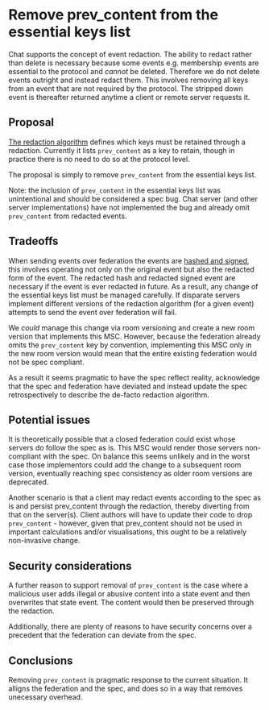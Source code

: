 # Remove prev_content from the essential keys list

Chat supports the concept of event redaction. The ability to redact rather
than delete is necessary because some events e.g. membership events are
essential to the protocol and _cannot_ be deleted. Therefore we do not delete
events outright and instead redact them. This involves removing all keys from
an event that are not required by the protocol. The stripped down event is
thereafter returned anytime a client or remote server requests it.


## Proposal

[The redaction algorithm](https://chat.api-spec.imzqqq.top/client_server/r0.4.0.html#redactions)
defines which keys must be retained through a redaction. Currently it lists
```prev_content``` as a key to retain, though in practice there is no need to
do so at the protocol level.

The proposal is simply to remove ```prev_content``` from the essential keys
list.

Note: the inclusion of ```prev_content``` in the essential keys list was
unintentional and should be considered a spec bug. Chat server (and other server
implementations) have not implemented the bug and already omit
```prev_content``` from redacted events.


## Tradeoffs

When sending events over federation the events are [hashed and
signed](https://chat.api-spec.imzqqq.top/server_server/r0.1.0#adding-hashes-and-signatures-to-outgoing-events),
this involves operating not only on the original event but also the redacted
form of the event. The redacted hash and redacted signed event are necessary if
the event is ever redacted in future. As a result, any change of the essential
keys list must be managed carefully. If disparate servers implement different
versions of the redaction algorithm (for a given event) attempts to send the
event over federation will fail.

We _could_ manage this change via room versioning and create a new room
version that implements this MSC. However, because the federation already
omits the ```prev_content``` key by convention, implementing this MSC only in
the new room version would mean that the entire existing federation would not
be spec compliant.

As a result it seems pragmatic to have the spec reflect reality, acknowledge
that the spec and federation have deviated and instead update the spec
retrospectively to describe the de-facto redaction algorithm.

## Potential issues

It is theoretically possible that a closed federation could exist whose servers
do follow the spec as is. This MSC would render those servers non-compliant with
the spec. On balance this seems unlikely and in the worst case those
implementors could add the change to a subsequent room version, eventually
reaching spec consistency as older room versions are deprecated.

Another scenario is that a client may redact events according to the spec as is
and persist prev_content through the redaction, thereby diverting from that on
the server(s). Client authors will have to update their code to drop
```prev_content``` - however, given that prev_content should not be used in
important calculations and/or visualisations, this ought to be a relatively
non-invasive change.


## Security considerations

A further reason to support removal of ```prev_content``` is the case where a
malicious user adds illegal or abusive content into a state event and then
overwrites that state event. The content would then be preserved through the
redaction.

Additionally, there are plenty of reasons to have security concerns over a
precedent that the federation can deviate from the spec.

## Conclusions
Removing ```prev_content``` is pragmatic response to the current situation. It
alligns the federation and the spec, and does so in a way that removes
unecessary overhead.
